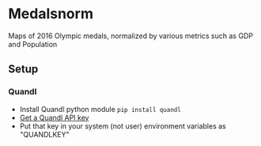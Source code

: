 # Medalsnorm

Maps of 2016 Olympic medals, normalized by various metrics such as GDP and Population

## Setup 
### Quandl
- Install Quandl python module `pip install quandl`
- [Get a Quandl API key](https://www.quandl.com/blog/getting-started-with-the-quandl-api "link for API key for Quandl")
- Put that key in your system (not user) environment variables as "QUANDLKEY"
